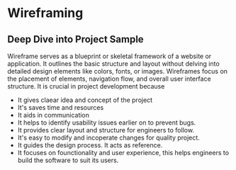 # Wireframing
## Deep Dive into Project Sample
Wireframe serves as a blueprint or skeletal framework of a website or application. It outlines the basic structure and layout without delving into detailed design elements like colors, fonts, or images. Wireframes focus on the placement of elements, navigation flow, and overall user interface structure. It is crucial in project development because
- It gives claear idea and concept of the project
- It's saves time and resources
- It aids in communication
- It helps to identify usability issues earlier on to prevent bugs.
- It provides clear layout and structure for engineers to follow.
- It's easy to modify and incoperate changes for quality project.
- It guides the design process. It acts as reference.
- It focuses on founctionality and user experience, this helps engineers to build the software to suit its users. 
